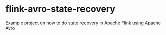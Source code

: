 # flink-avro-state-recovery
Example project on how to do state recovery in Apache Flink using Apache Avro
